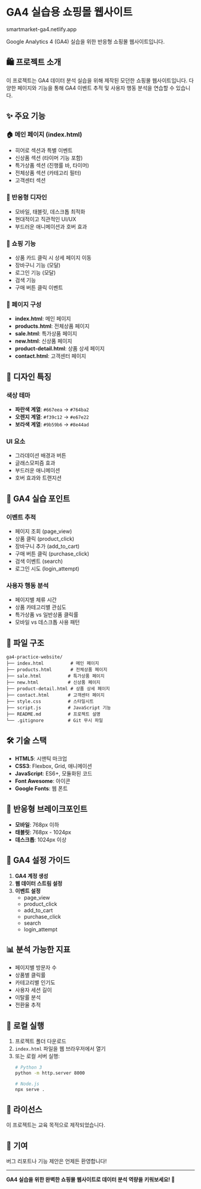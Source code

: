 # GA4 실습용 쇼핑몰 웹사이트
smartmarket-ga4.netlify.app

Google Analytics 4 (GA4) 실습을 위한 반응형 쇼핑몰 웹사이트입니다.

## 🛍️ 프로젝트 소개

이 프로젝트는 GA4 데이터 분석 실습을 위해 제작된 모던한 쇼핑몰 웹사이트입니다. 다양한 페이지와 기능을 통해 GA4 이벤트 추적 및 사용자 행동 분석을 연습할 수 있습니다.

## ✨ 주요 기능

### 🏠 메인 페이지 (index.html)
- 히어로 섹션과 특별 이벤트
- 신상품 섹션 (타이머 기능 포함)
- 특가상품 섹션 (진행률 바, 타이머)
- 전체상품 섹션 (카테고리 필터)
- 고객센터 섹션

### 📱 반응형 디자인
- 모바일, 태블릿, 데스크톱 최적화
- 현대적이고 직관적인 UI/UX
- 부드러운 애니메이션과 호버 효과

### 🛒 쇼핑 기능
- 상품 카드 클릭 시 상세 페이지 이동
- 장바구니 기능 (모달)
- 로그인 기능 (모달)
- 검색 기능
- 구매 버튼 클릭 이벤트

### 📄 페이지 구성
- **index.html**: 메인 페이지
- **products.html**: 전체상품 페이지
- **sale.html**: 특가상품 페이지
- **new.html**: 신상품 페이지
- **product-detail.html**: 상품 상세 페이지
- **contact.html**: 고객센터 페이지

## 🎨 디자인 특징

### 색상 테마
- **파란색 계열**: `#667eea` → `#764ba2`
- **오렌지 계열**: `#f39c12` → `#e67e22`
- **보라색 계열**: `#9b59b6` → `#8e44ad`

### UI 요소
- 그라데이션 배경과 버튼
- 글래스모피즘 효과
- 부드러운 애니메이션
- 호버 효과와 트랜지션

## 🚀 GA4 실습 포인트

### 이벤트 추적
- 페이지 조회 (page_view)
- 상품 클릭 (product_click)
- 장바구니 추가 (add_to_cart)
- 구매 버튼 클릭 (purchase_click)
- 검색 이벤트 (search)
- 로그인 시도 (login_attempt)

### 사용자 행동 분석
- 페이지별 체류 시간
- 상품 카테고리별 관심도
- 특가상품 vs 일반상품 클릭률
- 모바일 vs 데스크톱 사용 패턴

## 📁 파일 구조

```
ga4-practice-website/
├── index.html          # 메인 페이지
├── products.html       # 전체상품 페이지
├── sale.html          # 특가상품 페이지
├── new.html           # 신상품 페이지
├── product-detail.html # 상품 상세 페이지
├── contact.html       # 고객센터 페이지
├── style.css          # 스타일시트
├── script.js          # JavaScript 기능
├── README.md          # 프로젝트 설명
└── .gitignore         # Git 무시 파일
```

## 🛠️ 기술 스택

- **HTML5**: 시맨틱 마크업
- **CSS3**: Flexbox, Grid, 애니메이션
- **JavaScript**: ES6+, 모듈화된 코드
- **Font Awesome**: 아이콘
- **Google Fonts**: 웹 폰트

## 📱 반응형 브레이크포인트

- **모바일**: 768px 이하
- **태블릿**: 768px - 1024px
- **데스크톱**: 1024px 이상

## 🎯 GA4 설정 가이드

1. **GA4 계정 생성**
2. **웹 데이터 스트림 설정**
3. **이벤트 설정**
   - page_view
   - product_click
   - add_to_cart
   - purchase_click
   - search
   - login_attempt

## 📊 분석 가능한 지표

- 페이지별 방문자 수
- 상품별 클릭률
- 카테고리별 인기도
- 사용자 세션 길이
- 이탈률 분석
- 전환율 추적

## 🔧 로컬 실행

1. 프로젝트 폴더 다운로드
2. `index.html` 파일을 웹 브라우저에서 열기
3. 또는 로컬 서버 실행:
   ```bash
   # Python 3
   python -m http.server 8000
   
   # Node.js
   npx serve .
   ```

## 📝 라이선스

이 프로젝트는 교육 목적으로 제작되었습니다.

## 🤝 기여

버그 리포트나 기능 제안은 언제든 환영합니다!

---

**GA4 실습을 위한 완벽한 쇼핑몰 웹사이트로 데이터 분석 역량을 키워보세요! 🚀** 
